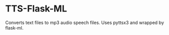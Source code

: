 # TTS-Flask-ML
Converts text files to mp3 audio speech files. Uses pyttsx3 and wrapped by flask-ml.
